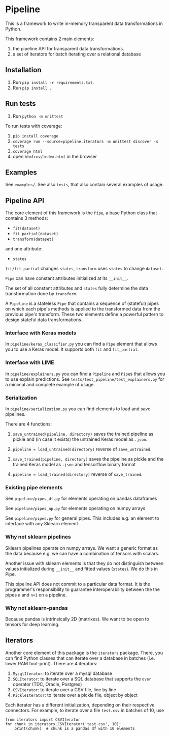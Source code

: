 # Pipeline

This is a framework to write in-memory transparent data transformations in Python.

This framework contains 2 main elements:

1. the pipeline API for transparent data transformations.
2. a set of iterators for batch iterating over a relational database

## Installation

1. Run `pip install -r requirements.txt`.
2. Run `pip install .`

## Run tests

1. Run `python -m unittest`

To run tests with coverage:

1. `pip install coverage`
2. `coverage run --source=pipeline,iterators -m unittest discover -s tests`
3. `coverage html`
4. open `htmlcov/index.html` in the browser

## Examples

See `examples/`. See also `tests`, that also contain several examples of usage.

## Pipeline API

The core element of this framework is the `Pipe`, a base Python class
that contains 3 methods:

* `fit(dataset)`
* `fit_partial(dataset)`
* `transform(dataset)`

and one attribute:

* `states`

`fit/fit_partial` changes `states`, `transform` uses `states` to change `dataset`.

`Pipe` can have constant attributes initialized at its `__init__`.

The set of all constant attributes and `states` fully determine the data transformation done by `transform`.

A `Pipeline` is a stateless `Pipe` that contains a sequence of (stateful) pipes
on which each pipe's methods is applied to the transformed data from the previous pipe's transform.
These two elements define a powerful pattern to design stateful data transformations.

### Interface with Keras models

In `pipeline/keras_classifier.py` you can find a `Pipe` element that
allows you to use a Keras model. It supports both `fit` and `fit_partial`.

### Interface with LIME

In `pipeline/explainers.py` you can find a `Pipeline` and `Pipe`s
that allows you to use explain predictions. See `tests/test_pipeline/test_explainers.py`
for a minimal and complete example of usage.

### Serialization

In `pipeline/serialization.py` you can find elements to load and save pipelines.

There are 4 functions:

1. `save_untrained(pipeline, directory)` saves the trained pipeline as pickle and (in case it exists) the
untrained Keras model as `.json`.

2. `pipeline = load_untrained(directory)` reverse of `save_untrained`.

3. `save_trained(pipeline, directory)` saves the pipeline as pickle and the trained Keras model
as `.json` and tensorflow binary format

4. `pipeline = load_trained(directory)` reverse of `save_trained`.

### Existing pipe elements

See `pipeline/pipes_df.py` for elements operating on pandas dataframes

See `pipeline/pipes_np.py` for elements operating on numpy arrays

See `pipeline/pipes.py` for general pipes. This includes e.g. an element to
interface with any Sklearn element.

### Why not sklearn pipelines

Sklearn pipelines operate on numpy arrays. We want a generic format as the data
because e.g. we can have a combination of tensors with scalars.

Another issue with sklearn elements is that they do not distinguish between
values initialized during `__init__` and fitted values (`states`). We
do this in Pipe.

This pipeline API does not commit to a particular data format. It is
the programmer's responsibility to guarantee interoperability between
the the pipes `n` and `n+1` on a pipeline.

### Why not sklearn-pandas

Because pandas is intrinsically 2D (matrixes). We want to be open to tensors
for deep learning.

## Iterators

Another core element of this package is the `iterators` package.
There, you can find Python classes that can iterate over a database in batches (i.e. lower RAM foot-print).
There are 4 iterators:

1. `MysqlIterator`: to iterate over a mysql database
2. `SQLIterator`: to iterate over a SQL database that supports the `over` operator (TDC, Oracle, Postgres)
3. `CSVIterator`: to iterate over a CSV file, line by line
4. `PickleIterator`: to iterate over a pickle file, object by object

Each iterator has a different initialization, depending on their respective connectors.
For example, to iterate over a file `test.csv` in batches of 10, use

    from iterators import CSVIterator
    for chunk in iterators.CSVIterator('test.csv', 10):
        print(chunk)  # chunk is a pandas df with 10 elements

